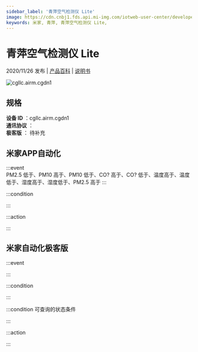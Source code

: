 ```yaml
---
sidebar_label: '青萍空气检测仪 Lite'
image: https://cdn.cnbj1.fds.api.mi-img.com/iotweb-user-center/developer_1679047768234rTzf55BB.png?GalaxyAccessKeyId=AKVGLQWBOVIRQ3XLEW&Expires=9223372036854775807&Signature=fopC+4S2Xd2v6e2aysV+X5Ld+uE=
keywords: 米家, 青萍, 青萍空气检测仪 Lite, 
---
```

# 青萍空气检测仪 Lite

2020/11/26 发布 | [产品百科](https://home.mi.com/webapp/content/baike/product/index.html?model=cgllc.airm.cgdn1/) | [说明书](https://home.mi.com/views/introduction.html?model=cgllc.airm.cgdn1&region=cn)

![cgllc.airm.cgdn1](https://cdn.cnbj1.fds.api.mi-img.com/iotweb-user-center/developer_1679047768234rTzf55BB.png?GalaxyAccessKeyId=AKVGLQWBOVIRQ3XLEW&Expires=9223372036854775807&Signature=fopC+4S2Xd2v6e2aysV+X5Ld+uE=)

## 规格  
> 
**设备 ID** ：cgllc.airm.cgdn1  
**通讯协议** ：  
**极客版**  ： 待补充 


## 米家APP自动化  

:::event  
PM2.5 低于、PM10 高于、PM10 低于、CO? 高于、CO? 低于、温度高于、温度低于、湿度高于、湿度低于、PM2.5 高于
:::

:::condition  

:::

:::action   

:::

## 米家自动化极客版  

:::event  

:::

:::condition  

:::

:::condition 可查询的状态条件  

:::

:::action  

:::

        
